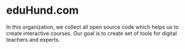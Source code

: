 # eduHund.com
In this organization, we collect all open source code which helps us to create interactive courses.
Our goal is to create set of tools for digital teachers and experts.
